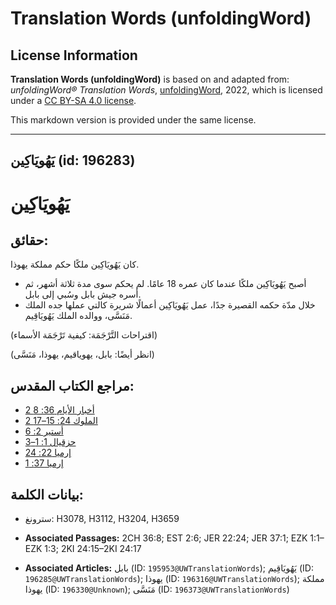 # Translation Words (unfoldingWord)

## License Information

**Translation Words (unfoldingWord)** is based on and adapted from: _unfoldingWord® Translation Words_, [unfoldingWord](https://unfoldingword.org/utw), 2022, which is licensed under a [CC BY-SA 4.0 license](https://creativecommons.org/licenses/by-sa/4.0/legalcode.en).

This markdown version is provided under the same license.



--------------------------------

## يَهُويَاكِين (id: 196283)

يَهُويَاكِين
============

حقائق:
------

كان يَهُويَاكِين ملكًا حكم مملكة يهوذا.

* أصبح يَهُويَاكِين ملكًا عندما كان عمره 18 عامًا. لم يحكم سوى مدة ثلاثة أشهر، ثم أسره جيش بابل وسُبي إلى بابل.
* خلال مدّة حكمه القصيرة جدًا، عمل يَهُويَاكِين أعمالًا شريرة كالتي عملها جده الملك مَنَسَّى، ووالده الملك يَهُويَاقِيم.

(اقتراحات التَّرْجَمَة: كيفية تَرْجَمَة الأسماء)

(انظر أيضًا: بابل، يهوياقيم، يهوذا، مَنَسَّى)

مراجع الكتاب المقدس:
--------------------

* [2 أخبار الأيام 36: 8](https://ref.ly/2Chr36:8)
* [2 الملوك 24: 15–17](https://ref.ly/2Kgs24:15-2Kgs24:17)
* [أستير 2: 6](https://ref.ly/Esth2:6)
* [حزقيال 1: 1–3](https://ref.ly/Ezek1:1-Ezek1:3)
* [إرميا 22: 24](https://ref.ly/Jer22:24)
* [إرميا 37: 1](https://ref.ly/Jer37:1)

بيانات الكلمة:
--------------

* سترونغ: H3078, H3112, H3204, H3659

* **Associated Passages:** 2CH 36:8; EST 2:6; JER 22:24; JER 37:1; EZK 1:1–EZK 1:3; 2KI 24:15–2KI 24:17
* **Associated Articles:** بابل (ID: `195953@UWTranslationWords`); يَهُويَاقِيم (ID: `196285@UWTranslationWords`); يهوذا (ID: `196316@UWTranslationWords`); مملكة يهوذا (ID: `196330@Unknown`); مَنَسَّى (ID: `196373@UWTranslationWords`)

